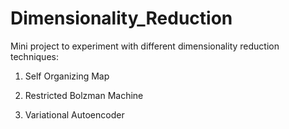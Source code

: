 # Dimensionality_Reduction
Mini project to experiment with different dimensionality reduction techniques: 

1. Self Organizing Map
   
2. Restricted Bolzman Machine

  
3. Variational Autoencoder 
